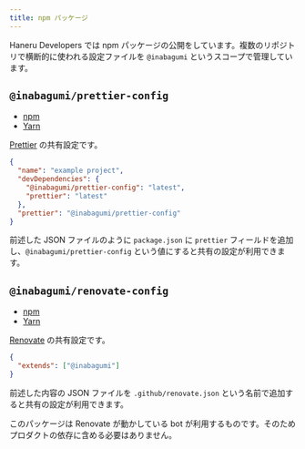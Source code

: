 ```yaml
---
title: npm パッケージ
---
```


Haneru Developers では npm パッケージの公開をしています。複数のリポジトリで横断的に使われる設定ファイルを `@inabagumi` というスコープで管理しています。

## `@inabagumi/prettier-config`

- [npm](https://www.npmjs.com/package/@inabagumi/prettier-config)
- [Yarn](https://yarnpkg.com/ja/package/@inabagumi/prettier-config)

[Prettier](https://prettier.io/) の共有設定です。

```json
{
  "name": "example project",
  "devDependencies": {
    "@inabagumi/prettier-config": "latest",
    "prettier": "latest"
  },
  "prettier": "@inabagumi/prettier-config"
}
```

前述した JSON ファイルのように `package.json` に `prettier` フィールドを追加し、`@inabagumi/prettier-config` という値にすると共有の設定が利用できます。

## `@inabagumi/renovate-config`

- [npm](https://www.npmjs.com/package/@inabagumi/renovate-config)
- [Yarn](https://yarnpkg.com/ja/package/@inabagumi/renovate-config)

[Renovate](https://renovatebot.com/) の共有設定です。

```json
{
  "extends": ["@inabagumi"]
}
```

前述した内容の JSON ファイルを `.github/renovate.json` という名前で追加すると共有の設定が利用できます。

このパッケージは Renovate が動かしている bot が利用するものです。そのためプロダクトの依存に含める必要はありません。
